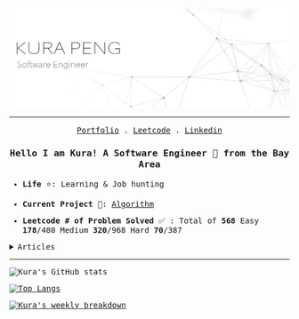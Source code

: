 
![image](./image/banner.jpg)

<hr/>

<p align="center">
  <samp>
    <a href="http://sayakura.github.io/">Portfolio</a> .
    <a href="https://leetcode.com/midokura/">Leetcode</a> .
    <a href="https://www.linkedin.com/in/kurapeng/">Linkedin</a>
  </samp>
</p>


<h3 align="center">
  <samp>
    Hello I am Kura!  
    A Software Engineer 🤖️ from the Bay Area
  </samp>
</h3>
<samp>
  
- **Life** ⭐: Learning & Job hunting


- **Current Project** 📘: [Algorithm](https://github.com/sayakura/AlgoCollection) 


- **Leetcode # of Problem Solved** ✅ : Total of **568**     Easy **178**/480 Medium **320**/968 Hard **70**/387
  
<details>
  <summary><samp>Articles</samp></summary>
  
- [Leetcode Contest 237](https://sayakura.github.io/posts/lcwc237/)
 
</details>
 
---

![Kura's GitHub stats](https://github-readme-stats.vercel.app/api?username=kura&show_icons=true&theme=buefy&include_all_commits=true)

[![Top Langs](https://github-readme-stats.vercel.app/api/top-langs/?username=sayakura&layout=compact&theme=buefy)](https://sayakura.github.io/)

[![Kura's weekly breakdown](https://github-readme-stats.vercel.app/api/wakatime?username=sayakura&theme=buefy)](https://sayakura.github.io/)
